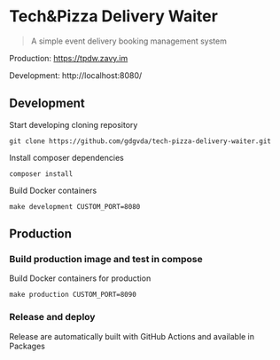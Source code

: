 # Tech&amp;Pizza Delivery Waiter

> A simple event delivery booking management system

Production: https://tpdw.zavy.im

Development: http://localhost:8080/

## Development

Start developing cloning repository

`git clone https://github.com/gdgvda/tech-pizza-delivery-waiter.git`

Install composer dependencies

`composer install`

Build Docker containers

`make development CUSTOM_PORT=8080`

## Production

### Build production image and test in compose

Build Docker containers for production

`make production CUSTOM_PORT=8090`

### Release and deploy

Release are automatically built with GitHub Actions and available in Packages
